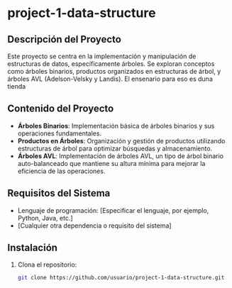 # project-1-data-structure

## Descripción del Proyecto
Este proyecto se centra en la implementación y manipulación de estructuras de datos, específicamente árboles. Se exploran conceptos como árboles binarios, productos organizados en estructuras de árbol, y árboles AVL (Adelson-Velsky y Landis). El ensenario para eso es duna tienda

## Contenido del Proyecto
- **Árboles Binarios**: Implementación básica de árboles binarios y sus operaciones fundamentales.
- **Productos en Árboles**: Organización y gestión de productos utilizando estructuras de árbol para optimizar búsquedas y almacenamiento.
- **Árboles AVL**: Implementación de árboles AVL, un tipo de árbol binario auto-balanceado que mantiene su altura mínima para mejorar la eficiencia de las operaciones.

## Requisitos del Sistema
- Lenguaje de programación: [Especificar el lenguaje, por ejemplo, Python, Java, etc.]
- [Cualquier otra dependencia o requisito del sistema]

## Instalación
1. Clona el repositorio:
   ```bash
   git clone https://github.com/usuario/project-1-data-structure.git